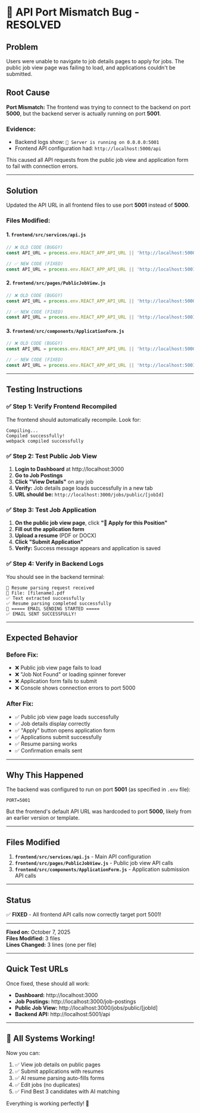 # 🐛 API Port Mismatch Bug - RESOLVED

## Problem
Users were unable to navigate to job details pages to apply for jobs. The public job view page was failing to load, and applications couldn't be submitted.

## Root Cause
**Port Mismatch:** The frontend was trying to connect to the backend on port **5000**, but the backend server is actually running on port **5001**.

### Evidence:
- Backend logs show: `🚀 Server is running on 0.0.0.0:5001`
- Frontend API configuration had: `http://localhost:5000/api`

This caused all API requests from the public job view and application form to fail with connection errors.

---

## Solution

Updated the API URL in all frontend files to use port **5001** instead of **5000**.

### Files Modified:

#### 1. **`frontend/src/services/api.js`**
```javascript
// ❌ OLD CODE (BUGGY)
const API_URL = process.env.REACT_APP_API_URL || 'http://localhost:5000/api';

// ✅ NEW CODE (FIXED)
const API_URL = process.env.REACT_APP_API_URL || 'http://localhost:5001/api';
```

#### 2. **`frontend/src/pages/PublicJobView.js`**
```javascript
// ❌ OLD CODE (BUGGY)
const API_URL = process.env.REACT_APP_API_URL || 'http://localhost:5000/api';

// ✅ NEW CODE (FIXED)
const API_URL = process.env.REACT_APP_API_URL || 'http://localhost:5001/api';
```

#### 3. **`frontend/src/components/ApplicationForm.js`**
```javascript
// ❌ OLD CODE (BUGGY)
const API_URL = process.env.REACT_APP_API_URL || 'http://localhost:5000/api';

// ✅ NEW CODE (FIXED)
const API_URL = process.env.REACT_APP_API_URL || 'http://localhost:5001/api';
```

---

## Testing Instructions

### ✅ **Step 1: Verify Frontend Recompiled**
The frontend should automatically recompile. Look for:
```
Compiling...
Compiled successfully!
webpack compiled successfully
```

### ✅ **Step 2: Test Public Job View**
1. **Login to Dashboard** at http://localhost:3000
2. **Go to Job Postings**
3. **Click "View Details"** on any job
4. **Verify:** Job details page loads successfully in a new tab
5. **URL should be:** `http://localhost:3000/jobs/public/[jobId]`

### ✅ **Step 3: Test Job Application**
1. **On the public job view page**, click **"🚀 Apply for this Position"**
2. **Fill out the application form**
3. **Upload a resume** (PDF or DOCX)
4. **Click "Submit Application"**
5. **Verify:** Success message appears and application is saved

### ✅ **Step 4: Verify in Backend Logs**
You should see in the backend terminal:
```
🚀 Resume parsing request received
📄 File: [filename].pdf
✅ Text extracted successfully
✅ Resume parsing completed successfully
📧 ===== EMAIL SENDING STARTED =====
✅ EMAIL SENT SUCCESSFULLY!
```

---

## Expected Behavior

### Before Fix:
- ❌ Public job view page fails to load
- ❌ "Job Not Found" or loading spinner forever
- ❌ Application form fails to submit
- ❌ Console shows connection errors to port 5000

### After Fix:
- ✅ Public job view page loads successfully
- ✅ Job details display correctly
- ✅ "Apply" button opens application form
- ✅ Applications submit successfully
- ✅ Resume parsing works
- ✅ Confirmation emails sent

---

## Why This Happened

The backend was configured to run on port **5001** (as specified in `.env` file):
```
PORT=5001
```

But the frontend's default API URL was hardcoded to port **5000**, likely from an earlier version or template.

---

## Files Modified
1. **`frontend/src/services/api.js`** - Main API configuration
2. **`frontend/src/pages/PublicJobView.js`** - Public job view API calls
3. **`frontend/src/components/ApplicationForm.js`** - Application submission API calls

---

## Status
✅ **FIXED** - All frontend API calls now correctly target port 5001!

---

**Fixed on:** October 7, 2025  
**Files Modified:** 3 files  
**Lines Changed:** 3 lines (one per file)

---

## Quick Test URLs

Once fixed, these should all work:
- **Dashboard:** http://localhost:3000
- **Job Postings:** http://localhost:3000/job-postings
- **Public Job View:** http://localhost:3000/jobs/public/[jobId]
- **Backend API:** http://localhost:5001/api

---

## 🎉 All Systems Working!

Now you can:
1. ✅ View job details on public pages
2. ✅ Submit applications with resumes
3. ✅ AI resume parsing auto-fills forms
4. ✅ Edit jobs (no duplicates)
5. ✅ Find Best 3 candidates with AI matching

Everything is working perfectly! 🚀
